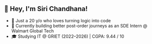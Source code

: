 ## 👋 Hey, I'm Siri Chandhana!
- 🧠 Just a 20 y/o who loves turning logic into code
- 💼 Currently building better post-order journeys as an SDE Intern @ Walmart Global Tech
- 🎓 Studying IT @ GRIET (2022–2026) | CGPA: 9.44 / 10

<!--
**Siri-5/Siri-5** is a ✨ _special_ ✨ repository because its `README.md` (this file) appears on your GitHub profile.

Here are some ideas to get you started:

- 🔭 I’m currently working on ...
- 🌱 I’m currently learning ...
- 👯 I’m looking to collaborate on ...
- 🤔 I’m looking for help with ...
- 💬 Ask me about ...
- 📫 How to reach me: ...
- 😄 Pronouns: ...
- ⚡ Fun fact: ...
-->
